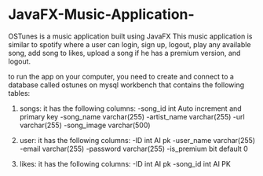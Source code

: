 # JavaFX-Music-Application-
OSTunes is a music application built using JavaFX 
This music application is similar to spotify where a user can login, sign up, logout, play any available song, add song to likes, upload a song if he has a premium version, and logout.

to run the app on your computer, you need to create and connect to a database called ostunes on mysql workbench that contains the following tables:

1. songs: it has the following columns: 
    -song_id int Auto increment and primary key
    -song_name varchar(255)
    -artist_name varchar(255)
    -url varchar(255)
    -song_image varchar(500)
 
2. user: it has the following columns: 
    -ID int AI pk
    -user_name varchar(255)
    -email varchar(255)
    -password varchar(255)
    -is_premium bit default 0
    
3. likes: it has the following columns: 
      -ID int AI pk
      -song_id int AI PK
    
    
